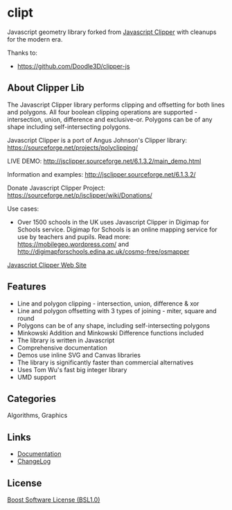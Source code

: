 # clipt

Javascript geometry library forked from [Javascript Clipper](http://sourceforge.net/projects/jsclipper/)
with cleanups for the modern era.

Thanks to:
* https://github.com/Doodle3D/clipper-js


## About Clipper Lib

The Javascript Clipper library performs clipping and offsetting for both lines and polygons. All four boolean clipping operations are supported - intersection, union, difference and exclusive-or. Polygons can be of any shape including self-intersecting polygons.

Javascript Clipper is a port of Angus Johnson's Clipper library: <https://sourceforge.net/projects/polyclipping/>

LIVE DEMO: <http://jsclipper.sourceforge.net/6.1.3.2/main_demo.html>

Information and examples:
<http://jsclipper.sourceforge.net/6.1.3.2/>

Donate Javascript Clipper Project: <https://sourceforge.net/p/jsclipper/wiki/Donations/>

Use cases:
* Over 1500 schools in the UK uses Javascript Clipper in Digimap for Schools service. Digimap for Schools is an online mapping service for use by teachers and pupils. Read more:
<https://mobilegeo.wordpress.com/>  and
<http://digimapforschools.edina.ac.uk/cosmo-free/osmapper>

[Javascript Clipper Web Site](https://sourceforge.net/p/jsclipper/wiki/)

## Features

- Line and polygon clipping - intersection, union, difference & xor
- Line and polygon offsetting with 3 types of joining - miter, square and round
- Polygons can be of any shape, including self-intersecting polygons
- Minkowski Addition and Minkowski Difference functions included
- The library is written in Javascript
- Comprehensive documentation
- Demos use inline SVG and Canvas libraries
- The library is significantly faster than commercial alternatives
- Uses Tom Wu's fast big integer library
- UMD support

## Categories

Algorithms, Graphics

## Links

- [Documentation](./Documentation.md)
- [ChangeLog](./ChangeLog.txt)

## License

[Boost Software License (BSL1.0)](http://www.boost.org/LICENSE_1_0.txt)

